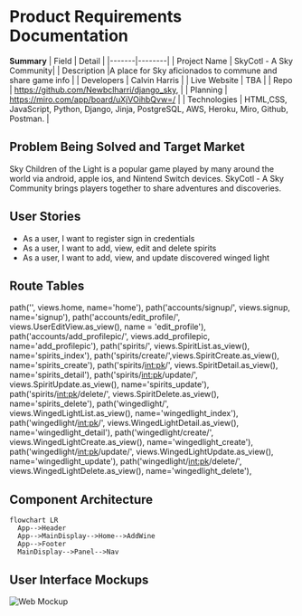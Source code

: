 # Product Requirements Documentation

**Summary**
| Field | Detail |
|-------|--------|
| Project Name | SkyCotl - A Sky Community|
| Description |A place for Sky aficionados to commune and share game info |
| Developers | Calvin Harris |
| Live Website | TBA |
| Repo | https://github.com/Newbclharri/django_sky,  |
| Planning | https://miro.com/app/board/uXjVOihbQvw=/ |
| Technologies | HTML,CSS, JavaScript, Python, Django, Jinja, PostgreSQL, AWS, Heroku, Miro, Github, Postman. |


## Problem Being Solved and Target Market

Sky Children of the Light is a popular game played by many around the world via android, apple ios, and Nintend Switch devices.  SkyCotl - A Sky Community brings players together to share adventures and discoveries.

## User Stories

- As a user, I want to register sign in credentials
- As a user, I want to add, view, edit and delete spirits
- As a user, I want to add, view, and update discovered winged light

## Route Tables

path('', views.home, name='home'),
    path('accounts/signup/', views.signup, name='signup'),
    path('accounts/edit_profile/', views.UserEditView.as_view(), name = 'edit_profile'),
    path('accounts/add_profilepic/', views.add_profilepic, name='add_profilepic'),
    path('spirits/', views.SpiritList.as_view(), name='spirits_index'),
    path('spirits/create/',views.SpiritCreate.as_view(), name='spirits_create'),
    path('spirits/<int:pk>/', views.SpiritDetail.as_view(), name='spirits_detail'),
    path('spirits/<int:pk>/update/', views.SpiritUpdate.as_view(), name='spirits_update'),
    path('spirits/<int:pk>/delete/', views.SpiritDelete.as_view(), name='spirits_delete'),
    path('wingedlight/', views.WingedLightList.as_view(), name='wingedlight_index'),
    path('wingedlight/<int:pk>/', views.WingedLightDetail.as_view(), name='wingedlight_detail'),
    path('wingedlight/create/', views.WingedLightCreate.as_view(), name='wingedlight_create'),
    path('wingedlight/<int:pk>/update/', views.WingedLightUpdate.as_view(), name='wingedlight_update'),
    path('wingedlight/<int:pk>/delete/', views.WingedLightDelete.as_view(), name='wingedlight_delete'),

## Component Architecture

```mermaid
flowchart LR
  App-->Header
  App-->MainDisplay-->Home-->AddWine
  App-->Footer
  MainDisplay-->Panel-->Nav

```

## User Interface Mockups

![Web Mockup](https://sky-cotl-cj.s3.us-east-2.amazonaws.com/wallpaper/prd.png)


